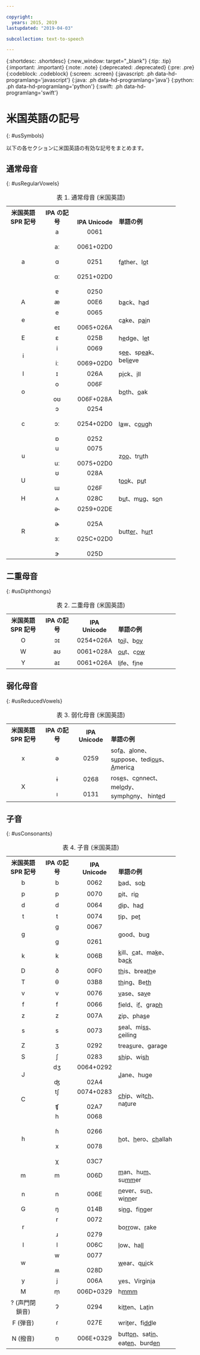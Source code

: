 ```yaml
---

copyright:
  years: 2015, 2019
lastupdated: "2019-04-03"

subcollection: text-to-speech

---
```


{:shortdesc: .shortdesc}
{:new_window: target="_blank"}
{:tip: .tip}
{:important: .important}
{:note: .note}
{:deprecated: .deprecated}
{:pre: .pre}
{:codeblock: .codeblock}
{:screen: .screen}
{:javascript: .ph data-hd-programlang='javascript'}
{:java: .ph data-hd-programlang='java'}
{:python: .ph data-hd-programlang='python'}
{:swift: .ph data-hd-programlang='swift'}

# 米国英語の記号
{: #usSymbols}

以下の各セクションに米国英語の有効な記号をまとめます。

## 通常母音
{: #usRegularVowels}

<table style="width:90%">
  <caption>表 1. 通常母音 (米国英語)</caption>
  <tr>
    <th style="width:20%; text-align:center; vertical-align:bottom">
      米国英語<br/>SPR 記号
    </th>
    <th style="width:20%; text-align:center; vertical-align:bottom">
      IPA の記号
    </th>
    <th style="width:20%; text-align:center; vertical-align:bottom">
      IPA Unicode
    </th>
    <th style="text-align:left; vertical-align:bottom">
      単語の例
    </th>
  </tr>
  <tr>
    <td style="text-align:center">
      a
    </td>
    <td style="text-align:center">
      a<br/><br/>
      &#97;&#720;<br/><br/>
      &#593;<br/><br/>
      &#593;&#720;<br/><br/>
      &#592;
    </td>
    <td style="text-align:center">
      0061<br/><br/>
      0061+02D0<br/><br/>
      0251<br/><br/>
      0251+02D0<br/><br/>
      0250
    </td>
    <td>
      f<u>a</u>ther、l<u>o</u>t
    </td>
  </tr>
  <tr>
    <td style="text-align:center">
      A
    </td>
    <td style="text-align:center">
      &#230;
    </td>
    <td style="text-align:center">
      00E6
    </td>
    <td>b<u>a</u>ck、h<u>a</u>d
    </td>
  </tr>
  <tr>
    <td style="text-align:center">
      e
    </td>
    <td style="text-align:center">
      e<br/><br/>
      &#101;&#618;
    </td>
    <td style="text-align:center">
      0065<br/><br/>
      0065+026A
    </td>
    <td>
      c<u>a</u>ke、p<u>ai</u>n
    </td>
  </tr>
  <tr>
    <td style="text-align:center">
      E
    </td>
    <td style="text-align:center">
      &#603;
    </td>
    <td style="text-align:center">
      025B
    </td>
    <td>
      h<u>e</u>dge、l<u>e</u>t
    </td>
  </tr>
  <tr>
    <td style="text-align:center">
      i
    </td>
    <td style="text-align:center">
      i<br/><br/>
      &#105;&#720;
    </td>
    <td style="text-align:center">
      0069<br/><br/>
      0069+02D0
    </td>
    <td>
      s<u>ee</u>、sp<u>ea</u>k、bel<u>ie</u>ve
    </td>
  </tr>
  <tr>
    <td style="text-align:center">
      I
    </td>
    <td style="text-align:center">
      &#618;
    </td>
    <td style="text-align:center">
      026A
    </td>
    <td>
      p<u>i</u>ck、<u>i</u>ll
    </td>
  </tr>
  <tr>
    <td style="text-align:center">
      o
    </td>
    <td style="text-align:center">
      o<br/><br/>
      &#111;&#650;
    </td>
    <td style="text-align:center">
      006F<br/><br/>
      006F+028A
    </td>
    <td>
      b<u>o</u>th、<u>o</u>ak
    </td>
  </tr>
  <tr>
    <td style="text-align:center">
      c
    </td>
    <td style="text-align:center">
      &#596;<br/><br/>
      &#596;&#720;<br/><br/>
      &#594;
    </td>
    <td style="text-align:center">
      0254<br/><br/>
      0254+02D0<br/><br/>
      0252
    </td>
    <td>
      l<u>a</u>w、c<u>ou</u>gh
    </td>
  </tr>
  <tr>
    <td style="text-align:center">
      u
    </td>
    <td style="text-align:center">
      u<br/><br/>
      &#117;&#720;
    </td>
    <td style="text-align:center">
      0075<br/><br/>
      0075+02D0
    </td>
    <td>
      z<u>oo</u>、tr<u>u</u>th
    </td>
  </tr>
  <tr>
    <td style="text-align:center">
      U
    </td>
    <td style="text-align:center">
      &#650;<br/><br/>
      &#623;
    </td>
    <td style="text-align:center">
      028A<br/><br/>
      026F
    </td>
    <td>
      t<u>oo</u>k、p<u>u</u>t
    </td>
  </tr>
  <tr>
    <td style="text-align:center">
      H
    </td>
    <td style="text-align:center">
      &#652;
    </td>
    <td style="text-align:center">
      028C
    </td>
    <td>
      b<u>u</u>t、m<u>u</u>g、s<u>o</u>n
    </td>
  </tr>
  <tr>
    <td style="text-align:center">
      R
    </td>
    <td style="text-align:center">
      &#601;&#734;<br/><br/>
      &#602;<br/><br/>
      &#604;&#720;<br/><br/>
      &#605;
    </td>
    <td style="text-align:center">
      0259+02DE<br/><br/>
      025A<br/><br/>
      025C+02D0<br/><br/>
      025D
    </td>
    <td>
      butt<u>er</u>、h<u>ur</u>t
    </td>
  </tr>
</table>

## 二重母音
{: #usDiphthongs}

<table style="width:90%">
  <caption>表 2. 二重母音 (米国英語)</caption>
  <tr>
    <th style="width:20%; text-align:center; vertical-align:bottom">
      米国英語<br/>SPR 記号
    </th>
    <th style="width:20%; text-align:center; vertical-align:bottom">
      IPA の記号
    </th>
    <th style="width:20%; text-align:center; vertical-align:bottom">
      IPA Unicode
    </th>
    <th style="text-align:left; vertical-align:bottom">
      単語の例
    </th>
  </tr>
  <tr>
    <td style="text-align:center">
      O
    </td>
    <td style="text-align:center">
      &#596;&#618;
    </td>
    <td style="text-align:center">
      0254+026A
    </td>
    <td>
      t<u>oi</u>l、b<u>oy</u>
    </td>
  </tr>
  <tr>
    <td style="text-align:center">
      W
    </td>
    <td style="text-align:center">
      &#97;&#650;
    </td>
    <td style="text-align:center">
      0061+028A
    </td>
    <td>
      <u>ou</u>t、c<u>ow</u>
    </td>
  </tr>
  <tr>
    <td style="text-align:center">
      Y
    </td>
    <td style="text-align:center">
      &#97;&#618;
    </td>
    <td style="text-align:center">
      0061+026A
    </td>
    <td>
      l<u>i</u>fe、f<u>i</u>ne
    </td>
  </tr>
</table>

## 弱化母音
{: #usReducedVowels}

<table style="width:90%">
  <caption>表 3. 弱化母音 (米国英語)</caption>
  <tr>
    <th style="width:20%; text-align:center; vertical-align:bottom">
      米国英語<br/>SPR 記号
    </th>
    <th style="width:20%; text-align:center; vertical-align:bottom">
      IPA の記号
    </th>
    <th style="width:20%; text-align:center; vertical-align:bottom">
      IPA Unicode
    </th>
    <th style="text-align:left; vertical-align:bottom">
      単語の例
    </th>
  </tr>
  <tr>
    <td style="text-align:center">
      x
    </td>
    <td style="text-align:center">
      &#601;
    </td>
    <td style="text-align:center">
      0259
    </td>
    <td>
      sof<u>a</u>、<u>a</u>lone、s<u>u</u>ppose、tedi<u>ou</u>s、        <u>A</u>meric<u>a</u>
    </td>
  </tr>
  <tr>
    <td style="text-align:center">
      X
    </td>
    <td style="text-align:center">
      &#616;<br/><br/>
      &#305;
    </td>
    <td style="text-align:center">
      0268<br/><br/>
      0131
    </td>
    <td>
      ros<u>e</u>s、c<u>o</u>nnect、mel<u>o</u>dy、symph<u>o</u>ny、        hint<u>e</u>d
    </td>
  </tr>
</table>

## 子音
{: #usConsonants}

<table style="width:90%">
  <caption>表 4. 子音 (米国英語)</caption>
  <tr>
    <th style="width:20%; text-align:center; vertical-align:bottom">
      米国英語<br/>SPR 記号
    </th>
    <th style="width:20%; text-align:center; vertical-align:bottom">
      IPA の記号
    </th>
    <th style="width:20%; text-align:center; vertical-align:bottom">
      IPA Unicode
    </th>
    <th style="text-align:left; vertical-align:bottom">
      単語の例
    </th>
  </tr>
  <tr>
    <td style="text-align:center">
      b
    </td>
    <td style="text-align:center">
      b
    </td>
    <td style="text-align:center">
        0062
    </td>
    <td>
      <u>b</u>ad、so<u>b</u>
    </td>
  </tr>
  <tr>
    <td style="text-align:center">
      p
    </td>
    <td style="text-align:center">
      p
    </td>
    <td style="text-align:center">
      0070
    </td>
    <td>
      <u>p</u>it、ri<u>p</u>
    </td>
  </tr>
  <tr>
    <td style="text-align:center">
      d
    </td>
    <td style="text-align:center">
      d
    </td>
    <td style="text-align:center">
      0064
    </td>
    <td>
      <u>d</u>ip、ha<u>d</u>
    </td>
  </tr>
  <tr>
    <td style="text-align:center">
      t
    </td>
    <td style="text-align:center">
      t
    </td>
    <td style="text-align:center">
      0074
    </td>
    <td>
      <u>t</u>ip、pe<u>t</u>
    </td>
  </tr>
  <tr>
    <td style="text-align:center">
      g
    </td>
    <td style="text-align:center">
      g<br/><br/>
      &#609;
    </td>
    <td style="text-align:center">
      0067<br/><br/>
      0261
    </td>
    <td>
      <u>g</u>ood、bu<u>g</u>
    </td>
  </tr>
  <tr>
    <td style="text-align:center">
      k
    </td>
    <td style="text-align:center">
      k
    </td>
    <td style="text-align:center">
      006B
    </td>
    <td>
      <u>k</u>ill、<u>c</u>at、ma<u>k</u>e、ba<u>ck</u>
    </td>
  </tr>
  <tr>
    <td style="text-align:center">
      D
    </td>
    <td style="text-align:center">
      &#240;
    </td>
    <td style="text-align:center">
      00F0
    </td>
    <td>
      <u>th</u>is、brea<u>th</u>e
    </td>
  </tr>
  <tr>
    <td style="text-align:center">
      T
    </td>
    <td style="text-align:center">
      &#952;
    </td>
    <td style="text-align:center">
      03B8
    </td>
    <td>
      <u>th</u>ing、Be<u>th</u>
    </td>
  </tr>
  <tr>
    <td style="text-align:center">
      v
    </td>
    <td style="text-align:center">
      v
    </td>
    <td style="text-align:center">
      0076
    </td>
    <td>
      <u>v</u>ase、sa<u>v</u>e
    </td>
  </tr>
  <tr>
    <td style="text-align:center">
      f
    </td>
    <td style="text-align:center">
      f
    </td>
    <td style="text-align:center">
      0066
    </td>
    <td>
      <u>f</u>ield、i<u>f</u>、gra<u>ph</u>
    </td>
  </tr>
  <tr>
    <td style="text-align:center">
      z
    </td>
    <td style="text-align:center">
      z
    </td>
    <td style="text-align:center">
      007A
    </td>
    <td>
      <u>z</u>ip、pha<u>s</u>e
    </td>
  </tr>
  <tr>
    <td style="text-align:center">
      s
    </td>
    <td style="text-align:center">
      s
    </td>
    <td style="text-align:center">
      0073
    </td>
    <td>
      <u>s</u>eal、mi<u>ss</u>、<u>c</u>eiling
    </td>
  </tr>
  <tr>
    <td style="text-align:center">
      Z
    </td>
    <td style="text-align:center">
      &#658;
    </td>
    <td style="text-align:center">
      0292
    </td>
    <td>
      trea<u>s</u>ure、gara<u>g</u>e
    </td>
  </tr>
  <tr>
    <td style="text-align:center">
      S
    </td>
    <td style="text-align:center">
      &#643;
    </td>
    <td style="text-align:center">
      0283
    </td>
    <td>
      <u>sh</u>ip、wi<u>sh</u>
    </td>
  </tr>
  <tr>
    <td style="text-align:center">
      J
    </td>
    <td style="text-align:center">
      &#100;&#658;<br/><br/>
      &#676;
    </td>
    <td style="text-align:center">
      0064+0292<br/><br/>
      02A4
    </td>
    <td>
      <u>J</u>ane、hu<u>g</u>e
    </td>
  </tr>
  <tr>
    <td style="text-align:center">
      C
    </td>
    <td style="text-align:center">
      &#116;&#643;<br/><br/>
      &#679;
    </td>
    <td style="text-align:center">
      0074+0283<br/><br/>
      02A7
    </td>
    <td>
      <u>ch</u>ip、wit<u>ch</u>、na<u>t</u>ure
    </td>
  </tr>
  <tr>
    <td style="text-align:center">
      h
    </td>
    <td style="text-align:center">
      h<br/><br/>
      &#614;<br/><br/>
      x<br/><br/>
      &#967;
    </td>
    <td style="text-align:center">
      0068<br/><br/>
      0266<br/><br/>
      0078<br/><br/>
      03C7
    </td>
    <td>
      <u>h</u>ot、<u>h</u>ero、<u>ch</u>allah
    </td>
  </tr>
  <tr>
    <td style="text-align:center">
      m
    </td>
    <td style="text-align:center">
      m
    </td>
    <td style="text-align:center">
      006D
    </td>
    <td>
      <u>m</u>an、hu<u>m</u>、su<u>mm</u>er
    </td>
  </tr>
  <tr>
    <td style="text-align:center">
      n
    </td>
    <td style="text-align:center">
      n
    </td>
    <td style="text-align:center">
      006E
    </td>
    <td>
      <u>n</u>ever、su<u>n</u>、wi<u>nn</u>er
    </td>
  </tr>
  <tr>
    <td style="text-align:center">
      G
    </td>
    <td style="text-align:center">
      &#331;
    </td>
    <td style="text-align:center">
      014B
    </td>
    <td>
      si<u>ng</u>、fi<u>ng</u>er
    </td>
  </tr>
  <tr>
    <td style="text-align:center">
      r
    </td>
    <td style="text-align:center">
      r<br/><br/>
      &#633;
    </td>
    <td style="text-align:center">
      0072<br/><br/>
      0279
    </td>
    <td>
      bo<u>rr</u>ow、<u>r</u>ake
    </td>
  </tr>
  <tr>
    <td style="text-align:center">
      l
    </td>
    <td style="text-align:center">
      l
    </td>
    <td style="text-align:center">
      006C
    </td>
    <td>
      <u>l</u>ow、ha<u>ll</u>
    </td>
  </tr>
  <tr>
    <td style="text-align:center">
      w
    </td>
    <td style="text-align:center">
      w<br/><br/>
      &#653;
    </td>
    <td style="text-align:center">
      0077<br/><br/>
      028D
    </td>
    <td>
      <u>w</u>ear、q<u>ui</u>ck
    </td>
  </tr>
  <tr>
    <td style="text-align:center">
      y
    </td>
    <td style="text-align:center">
      j
    </td>
    <td style="text-align:center">
      006A
    </td>
    <td>
      <u>y</u>es、Virgin<u>i</u>a
    </td>
  </tr>
  <tr>
    <td style="text-align:center">
      M
    </td>
    <td style="text-align:center">
      &#109;&#809;
    </td>
    <td style="text-align:center">
      006D+0329
    </td>
    <td>
      h<u>mmm</u>
    </td>
  </tr>
  <tr>
    <td style="text-align:center">
      ? (声門閉鎖音)
    </td>
    <td style="text-align:center">
      &#660;
    </td>
    <td style="text-align:center">
      0294
    </td>
    <td>
      ki<u>tt</u>en、La<u>t</u>in
    </td>
  </tr>
  <tr>
    <td style="text-align:center">
      F (弾音)
    </td>
    <td style="text-align:center">
      &#638;
    </td>
    <td style="text-align:center">
      027E
    </td>
    <td>
      wri<u>t</u>er、fi<u>dd</u>le
    </td>
  </tr>
  <tr>
    <td style="text-align:center">
      N (撥音)
    </td>
    <td style="text-align:center">
      &#110;&#809;
    </td>
    <td style="text-align:center">
      006E+0329
    </td>
    <td>
      butt<u>on</u>、sat<u>in</u>、eat<u>en</u>、burd<u>en</u>
    </td>
  </tr>
</table>
